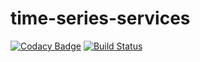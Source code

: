 # time-series-services
[![Codacy Badge](https://api.codacy.com/project/badge/Grade/<badgeIdHere>)](https://app.codacy.com/app/usgs_wma_dev/time-series-services?utm_source=github.com&utm_medium=referral&utm_content=USGS/time-series-services&utm_campaign=Badge_Grade_Settings)
[![Build Status](https://travis-ci.org/USGS/time-series-services.svg?branch=master)](https://travis-ci.org/USGS/time-series-services)
